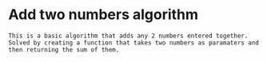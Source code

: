 # Add two numbers algorithm
    This is a basic algorithm that adds any 2 numbers entered together. Solved by creating a function that takes two numbers as paramaters and then returning the sum of them.
